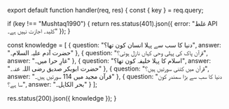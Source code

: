 export default function handler(req, res) {
  const { key } = req.query;

  if (key !== "Mushtaq1990") {
    return res.status(401).json({ error: "غلط API کلید۔ اجازت نہیں ہے۔" });
  }

  const knowledge = [
    {
      question: "دنیا کا سب سے پہلا انسان کون تھا؟",
      answer: "حضرت آدم علیہ السلام۔"
    },
    {
      question: "قرآن پاک کی پہلی وحی کہاں نازل ہوئی؟",
      answer: "غارِ حرا میں۔"
    },
    {
      question: "اسلام کا پہلا خلیفہ کون تھا؟",
      answer: "حضرت ابوبکر صدیق رضی اللہ عنہ۔"
    },
    {
      question: "قرآن میں کتنی سورتیں ہیں؟",
      answer: "قرآن مجید میں 114 سورتیں ہیں۔"
    },
    {
      question: "دنیا کا سب سے بڑا سمندر کون سا ہے؟",
      answer: "بحر الکاہل۔"
    }
  ];

  res.status(200).json({ knowledge });
}
